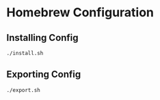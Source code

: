# Homebrew Configuration

## Installing Config

```sh
./install.sh
```

## Exporting Config

```sh
./export.sh
```
